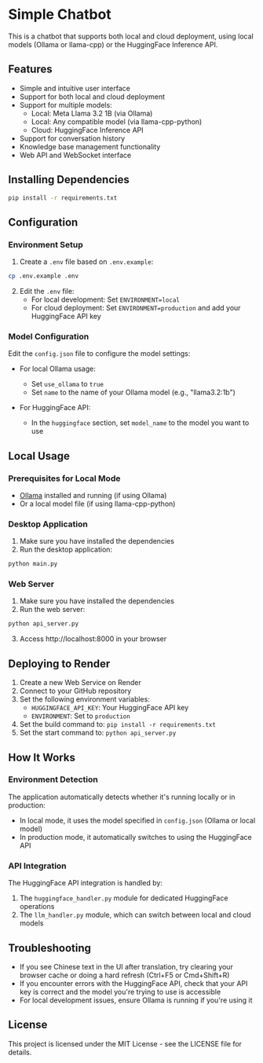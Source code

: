 # Simple Chatbot

This is a chatbot that supports both local and cloud deployment, using local models (Ollama or llama-cpp) or the HuggingFace Inference API.

## Features

- Simple and intuitive user interface
- Support for both local and cloud deployment
- Support for multiple models:
  - Local: Meta Llama 3.2 1B (via Ollama)
  - Local: Any compatible model (via llama-cpp-python)
  - Cloud: HuggingFace Inference API
- Support for conversation history
- Knowledge base management functionality
- Web API and WebSocket interface

## Installing Dependencies

```bash
pip install -r requirements.txt
```

## Configuration

### Environment Setup

1. Create a `.env` file based on `.env.example`:

```bash
cp .env.example .env
```

2. Edit the `.env` file:
   - For local development: Set `ENVIRONMENT=local`
   - For cloud deployment: Set `ENVIRONMENT=production` and add your HuggingFace API key

### Model Configuration

Edit the `config.json` file to configure the model settings:

- For local Ollama usage:
  - Set `use_ollama` to `true`
  - Set `name` to the name of your Ollama model (e.g., "llama3.2:1b")

- For HuggingFace API:
  - In the `huggingface` section, set `model_name` to the model you want to use

## Local Usage

### Prerequisites for Local Mode

- [Ollama](https://ollama.ai/) installed and running (if using Ollama)
- Or a local model file (if using llama-cpp-python)

### Desktop Application

1. Make sure you have installed the dependencies
2. Run the desktop application:

```bash
python main.py
```

### Web Server

1. Make sure you have installed the dependencies
2. Run the web server:

```bash
python api_server.py
```

3. Access http://localhost:8000 in your browser

## Deploying to Render

1. Create a new Web Service on Render
2. Connect to your GitHub repository
3. Set the following environment variables:
   - `HUGGINGFACE_API_KEY`: Your HuggingFace API key
   - `ENVIRONMENT`: Set to `production`
4. Set the build command to: `pip install -r requirements.txt`
5. Set the start command to: `python api_server.py`

## How It Works

### Environment Detection

The application automatically detects whether it's running locally or in production:

- In local mode, it uses the model specified in `config.json` (Ollama or local model)
- In production mode, it automatically switches to using the HuggingFace API

### API Integration

The HuggingFace API integration is handled by:

1. The `huggingface_handler.py` module for dedicated HuggingFace operations
2. The `llm_handler.py` module, which can switch between local and cloud models

## Troubleshooting

- If you see Chinese text in the UI after translation, try clearing your browser cache or doing a hard refresh (Ctrl+F5 or Cmd+Shift+R)
- If you encounter errors with the HuggingFace API, check that your API key is correct and the model you're trying to use is accessible
- For local development issues, ensure Ollama is running if you're using it

## License

This project is licensed under the MIT License - see the LICENSE file for details.
